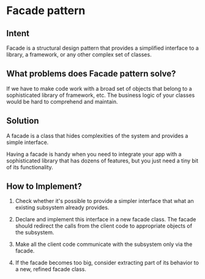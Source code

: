# Facade pattern

## Intent

Facade is a structural design pattern that provides a simplified interface to a library, a framework, or any other complex set of classes.

## What problems does Facade pattern solve?

If we have to make code work with a broad set of objects that belong to a sophisticated library of framework, etc. The business logic of your classes would be hard to comprehend and maintain.

## Solution

A facade is a class that hides complexities of the system and provides a simple interface.

Having a facade is handy when you need to integrate your app with a sophisticated library that has dozens of features, but you just need a tiny bit of its functionality.

## How to Implement?

1. Check whether it's possible to provide a simpler interface that what an existing subsystem already provides.

2. Declare and implement this interface in a new facade class. The facade should redirect the calls from the client code to appropriate objects of the subsystem.

3. Make all the client code communicate with the subsystem only via the facade.

4. If the facade becomes too big, consider extracting part of its behavior to a new, refined facade class.
